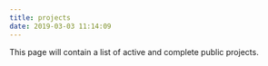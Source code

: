 ```yaml
---
title: projects
date: 2019-03-03 11:14:09
---
```

This page will contain a list of active and complete public projects.
